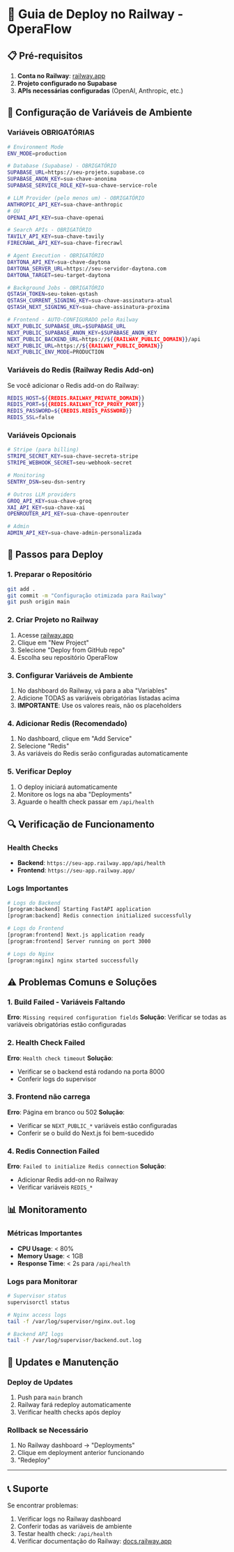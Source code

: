 # 🚀 Guia de Deploy no Railway - OperaFlow

## 📋 Pré-requisitos

1. **Conta no Railway**: [railway.app](https://railway.app)
2. **Projeto configurado no Supabase**
3. **APIs necessárias configuradas** (OpenAI, Anthropic, etc.)

## 🔧 Configuração de Variáveis de Ambiente

### **Variáveis OBRIGATÓRIAS**

```bash
# Environment Mode
ENV_MODE=production

# Database (Supabase) - OBRIGATÓRIO
SUPABASE_URL=https://seu-projeto.supabase.co
SUPABASE_ANON_KEY=sua-chave-anonima
SUPABASE_SERVICE_ROLE_KEY=sua-chave-service-role

# LLM Provider (pelo menos um) - OBRIGATÓRIO
ANTHROPIC_API_KEY=sua-chave-anthropic
# OU
OPENAI_API_KEY=sua-chave-openai

# Search APIs - OBRIGATÓRIO
TAVILY_API_KEY=sua-chave-tavily
FIRECRAWL_API_KEY=sua-chave-firecrawl

# Agent Execution - OBRIGATÓRIO
DAYTONA_API_KEY=sua-chave-daytona
DAYTONA_SERVER_URL=https://seu-servidor-daytona.com
DAYTONA_TARGET=seu-target-daytona

# Background Jobs - OBRIGATÓRIO
QSTASH_TOKEN=seu-token-qstash
QSTASH_CURRENT_SIGNING_KEY=sua-chave-assinatura-atual
QSTASH_NEXT_SIGNING_KEY=sua-chave-assinatura-proxima

# Frontend - AUTO-CONFIGURADO pelo Railway
NEXT_PUBLIC_SUPABASE_URL=$SUPABASE_URL
NEXT_PUBLIC_SUPABASE_ANON_KEY=$SUPABASE_ANON_KEY
NEXT_PUBLIC_BACKEND_URL=https://${{RAILWAY_PUBLIC_DOMAIN}}/api
NEXT_PUBLIC_URL=https://${{RAILWAY_PUBLIC_DOMAIN}}
NEXT_PUBLIC_ENV_MODE=PRODUCTION
```

### **Variáveis do Redis (Railway Redis Add-on)**

Se você adicionar o Redis add-on do Railway:

```bash
REDIS_HOST=${{REDIS.RAILWAY_PRIVATE_DOMAIN}}
REDIS_PORT=${{REDIS.RAILWAY_TCP_PROXY_PORT}}
REDIS_PASSWORD=${{REDIS.REDIS_PASSWORD}}
REDIS_SSL=false
```

### **Variáveis Opcionais**

```bash
# Stripe (para billing)
STRIPE_SECRET_KEY=sua-chave-secreta-stripe
STRIPE_WEBHOOK_SECRET=seu-webhook-secret

# Monitoring
SENTRY_DSN=seu-dsn-sentry

# Outros LLM providers
GROQ_API_KEY=sua-chave-groq
XAI_API_KEY=sua-chave-xai
OPENROUTER_API_KEY=sua-chave-openrouter

# Admin
ADMIN_API_KEY=sua-chave-admin-personalizada
```

## 🚀 Passos para Deploy

### 1. **Preparar o Repositório**
```bash
git add .
git commit -m "Configuração otimizada para Railway"
git push origin main
```

### 2. **Criar Projeto no Railway**
1. Acesse [railway.app](https://railway.app)
2. Clique em "New Project"
3. Selecione "Deploy from GitHub repo"
4. Escolha seu repositório OperaFlow

### 3. **Configurar Variáveis de Ambiente**
1. No dashboard do Railway, vá para a aba "Variables"
2. Adicione TODAS as variáveis obrigatórias listadas acima
3. **IMPORTANTE**: Use os valores reais, não os placeholders

### 4. **Adicionar Redis (Recomendado)**
1. No dashboard, clique em "Add Service"
2. Selecione "Redis"
3. As variáveis do Redis serão configuradas automaticamente

### 5. **Verificar Deploy**
1. O deploy iniciará automaticamente
2. Monitore os logs na aba "Deployments"
3. Aguarde o health check passar em `/api/health`

## 🔍 Verificação de Funcionamento

### **Health Checks**
- **Backend**: `https://seu-app.railway.app/api/health`
- **Frontend**: `https://seu-app.railway.app/`

### **Logs Importantes**
```bash
# Logs do Backend
[program:backend] Starting FastAPI application
[program:backend] Redis connection initialized successfully

# Logs do Frontend  
[program:frontend] Next.js application ready
[program:frontend] Server running on port 3000

# Logs do Nginx
[program:nginx] nginx started successfully
```

## ⚠️ Problemas Comuns e Soluções

### **1. Build Failed - Variáveis Faltando**
**Erro**: `Missing required configuration fields`
**Solução**: Verificar se todas as variáveis obrigatórias estão configuradas

### **2. Health Check Failed**
**Erro**: `Health check timeout`
**Solução**: 
- Verificar se o backend está rodando na porta 8000
- Conferir logs do supervisor

### **3. Frontend não carrega**
**Erro**: Página em branco ou 502
**Solução**:
- Verificar se `NEXT_PUBLIC_*` variáveis estão configuradas
- Conferir se o build do Next.js foi bem-sucedido

### **4. Redis Connection Failed**
**Erro**: `Failed to initialize Redis connection`
**Solução**:
- Adicionar Redis add-on no Railway
- Verificar variáveis `REDIS_*`

## 📊 Monitoramento

### **Métricas Importantes**
- **CPU Usage**: < 80%
- **Memory Usage**: < 1GB
- **Response Time**: < 2s para `/api/health`

### **Logs para Monitorar**
```bash
# Supervisor status
supervisorctl status

# Nginx access logs
tail -f /var/log/supervisor/nginx.out.log

# Backend API logs
tail -f /var/log/supervisor/backend.out.log
```

## 🔄 Updates e Manutenção

### **Deploy de Updates**
1. Push para `main` branch
2. Railway fará redeploy automaticamente
3. Verificar health checks após deploy

### **Rollback se Necessário**
1. No Railway dashboard → "Deployments"
2. Clique em deployment anterior funcionando
3. "Redeploy"

---

## 📞 Suporte

Se encontrar problemas:
1. Verificar logs no Railway dashboard
2. Conferir todas as variáveis de ambiente
3. Testar health check: `/api/health`
4. Verificar documentação do Railway: [docs.railway.app](https://docs.railway.app) 